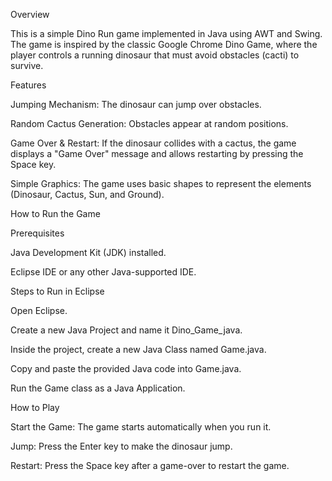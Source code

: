 Overview

This is a simple Dino Run game implemented in Java using AWT and Swing. The game is inspired by the classic Google Chrome Dino Game, where the player controls a running dinosaur that must avoid obstacles (cacti) to survive.

Features

Jumping Mechanism: The dinosaur can jump over obstacles.

Random Cactus Generation: Obstacles appear at random positions.

Game Over & Restart: If the dinosaur collides with a cactus, the game displays a "Game Over" message and allows restarting by pressing the Space key.

Simple Graphics: The game uses basic shapes to represent the elements (Dinosaur, Cactus, Sun, and Ground).

How to Run the Game

Prerequisites

Java Development Kit (JDK) installed.

Eclipse IDE or any other Java-supported IDE.

Steps to Run in Eclipse

Open Eclipse.

Create a new Java Project and name it Dino_Game_java.

Inside the project, create a new Java Class named Game.java.

Copy and paste the provided Java code into Game.java.

Run the Game class as a Java Application.

How to Play

Start the Game: The game starts automatically when you run it.

Jump: Press the Enter key to make the dinosaur jump.

Restart: Press the Space key after a game-over to restart the game.

